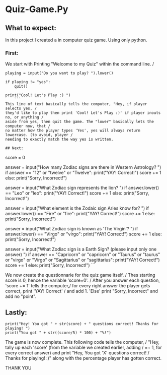 # Quiz-Game.Py

## What to expect:

In this project I created a in computer quiz game. Using only python. 

### First:

We start with Printing "Welcome to my Quiz" within the command line. /

```
playing = input("Do you want to play? ").lower()

if playing != "yes":
    quit()
    
print("Cool! Let's Play :) ")
    ```
This line of text basically tells the computer, "Hey, if player selects yes, / 
they'd like to play then print 'Cool! Let's Play :)' if player inouts no, or anything /
aside from yes, then quit the game. The "lower" basically lets the computer now, that /
no matter how the player types 'Yes', yes will always return lowercase. (to avoid, player /
needing to exactly match the way yes is written.

## Next:

```
score = 0

answer = input("How many Zodiac signs are there in Western Astrology? ")
if answer == "12" or "twelve" or "Twelve":
    print("YAY! Correct!")
    score += 1
else: 
    print("Sorry, Incorrect!")

answer = input("What Zodiac sign represents the lion? ")
if answer.lower() == "Leo" or "leo":
    print("YAY! Correct!")
    score += 1
else: 
    print("Sorry, Incorrect!")

answer = input("What element is the Zodaic sign Aries know for? ")
if answer.lower() == "Fire" or "fire":
    print("YAY! Correct!")
    score += 1
else: 
    print("Sorry, Incorrect!")

answer = input("What Zodiac sign is known as 'The Virgin'? ")
if answer.lower() == "Virgo" or "virgo":
    print("YAY! Correct!")
    score += 1
else: 
    print("Sorry, Incorrect!")

answer = input("What Zodiac sign is a Earth Sign? (please input only one answer) ")
if answer == "Capricorn" or "capricorn" or "Taurus" or "taurus" or "virgo" or "Virgo" or "Sagittarius" or "sagittarius":
    print("YAY! Correct!")
    score += 1
else: 
    print("Sorry, Incorrect!")
    ```

We now create the questionnarie for the quiz game itself. /
Thes starting score is 0, hence the variable 'score=0'. /
After you answer each question, 'score += 1' tells the computer,/
for every right answer the player gets correct, print 'YAY! Correct' /
and add 1. 'Else' print "Sorry, Incorrect" and add no "point". 

## Lastly: 

```
print("Hey! You got " + str(score) + " questions correct! Thanks for playing! ")
print("You got " + str((score/5) * 100) + "%!")
```

The game is now complete. This following code tells the computer, /
"Hey, tally up each 'score' (from the variable we created earlier, adding /
=+ 1, for every correct answer) and print "Hey, You got 'X' questions correct! /
Thanks for playing!  :)" along with the percentage player has gotten correct. 

THANK YOU

 
